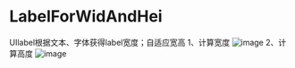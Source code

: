 # LabelForWidAndHei
UIlabel根据文本、字体获得label宽度；自适应宽高
1、计算宽度
![image](https://github.com/RookieForMingge/LabelForWidAndHei/blob/master/1.png?raw=true)
2、计算高度
![image](https://github.com/RookieForMingge/LabelForWidAndHei/blob/master/2.png?raw=true)
